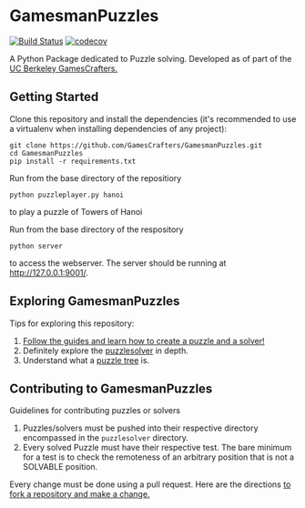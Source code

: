 # GamesmanPuzzles
[![Build Status](https://travis-ci.com/GamesCrafters/GamesmanPuzzles.svg?branch=master)](https://travis-ci.com/GamesCrafters/GamesmanPuzzles)
[![codecov](https://codecov.io/gh/GamesCrafters/GamesmanPuzzles/branch/master/graph/badge.svg)](https://codecov.io/gh/GamesCrafters/GamesmanPuzzles)

A Python Package dedicated to Puzzle solving. Developed as of part of the [UC Berkeley GamesCrafters.](http://gamescrafters.berkeley.edu/)
## Getting Started
Clone this repository and install the dependencies (it's recommended to use a virtualenv when installing dependencies of any project):
```
git clone https://github.com/GamesCrafters/GamesmanPuzzles.git
cd GamesmanPuzzles
pip install -r requirements.txt
```

Run from the base directory of the repositiory
```
python puzzleplayer.py hanoi
```
to play a puzzle of Towers of Hanoi

Run from the base directory of the respository
```
python server
```
to access the webserver. The server should be running at http://127.0.0.1:9001/.

## Exploring GamesmanPuzzles
Tips for exploring this repository:
1. [Follow the guides and learn how to create a puzzle and a solver!](guides)
2. Definitely explore the [puzzlesolver](puzzlesolver) in depth.
3. Understand what a [puzzle tree](https://nyc.cs.berkeley.edu/wiki/Puzzle_tree) is. 

## Contributing to GamesmanPuzzles
Guidelines for contributing puzzles or solvers
1. Puzzles/solvers must be pushed into their respective directory encompassed in the `puzzlesolver` directory.
2. Every solved Puzzle must have their respective test. The bare minimum for a test is to check the remoteness of an arbitrary position that is not a SOLVABLE position.

Every change must be done using a pull request. Here are the directions [to fork a repository and make a change.](https://help.github.com/en/github/collaborating-with-issues-and-pull-requests/creating-a-pull-request-from-a-fork) 
